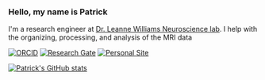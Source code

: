 ### Hello, my name is Patrick

I'm a research engineer at [Dr. Leanne Williams Neuroscience lab](http://williamspanlab.com/). I help with the organizing, processing, and analysis of the MRI data

[![ORCID](https://img.shields.io/badge/ORCID-0000--0002--9511--4849-9745f5?style=flat-square.svg)](https://orcid.org/0000-0002-9511-4849)
[![Research Gate](https://img.shields.io/badge/Research-Gate-orange?style=flat-square.svg)](https://www.researchgate.net/profile/Patrick-Stetz)
[![Personal Site](https://img.shields.io/badge/Personal_Site-green?style=flat-square.svg)](http://patrickstetz.com/)

[![Patrick's GitHub stats](https://github-readme-stats.vercel.app/api?username=pstetz&theme=midnight-purple)](https://github.com/anuraghazra/github-readme-stats)
